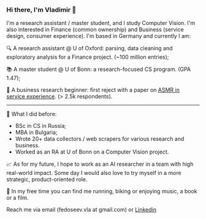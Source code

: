 ### Hi there, I'm Vladimir 👋

I'm a research assistant / master student, and I study Computer Vision. I'm also interested in Finance (common ownership) and Business (service design, consumer experience). I'm based in Germany and currently I am:

🔍 A research assistant @ U of Oxford: parsing, data cleaning and exploratory analysis for a Finance project. (~100 million entries);

📚 A master student @ U of Bonn: a research-focused CS program. (GPA 1.47);

📃 A business research beginner: first reject with a paper on [ASMR in service experience](https://asmruniversity.com/tag/vladimir-fedoseev/). (> 2.5k respondents).

_____
🚈 What I did before:
- BSc in CS in Russia;
- MBA in Bulgaria;
- Wrote 20+ data collectors / web scrapers for various research and business.
- Worked as an RA at U of Bonn on a Computer Vision project.

📈 As for my future, I hope to work as an AI researcher in a team with high real-world impact. Some day I would also love to try myself in a more strategic, product-oriented role.

🏃 In my free time you can find me running, biking or enjoying music, a book or a film.

Reach me via email (fedoseev.vla at gmail.com) or [Linkedin](linkedin.com/in/vladimir-fedoseev/)
